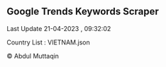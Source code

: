

## Google Trends Keywords Scraper 
 
Last Update 21-04-2023 , 09:32:02

Country List :
VIETNAM.json



© Abdul Muttaqin 
